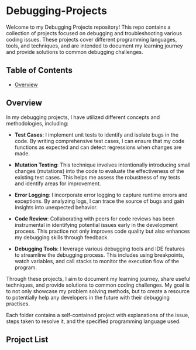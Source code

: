 # Debugging-Projects

Welcome to my Debugging Projects repository! This repo contains a collection of projects focused on debugging and troubleshooting various coding issues. These projects cover different programming languages, tools, and techniques, and are intended to document my learning journey and provide solutions to common debugging challenges.

## Table of Contents

- [Overview](#overview)

## Overview

In my debugging projects, I have utilized different concepts and methodologies, including:

- **Test Cases**: I implement unit tests to identify and isolate bugs in the code. By writing comprehensive test cases, I can ensure that my code functions as expected and can detect regressions when changes are made.

- **Mutation Testing**: This technique involves intentionally introducing small changes (mutations) into the code to evaluate the effectiveness of the existing test cases. This helps me assess the robustness of my tests and identify areas for improvement.

- **Error Logging**: I incorporate error logging to capture runtime errors and exceptions. By analyzing logs, I can trace the source of bugs and gain insights into unexpected behavior.

- **Code Review**: Collaborating with peers for code reviews has been instrumental in identifying potential issues early in the development process. This practice not only improves code quality but also enhances my debugging skills through feedback.

- **Debugging Tools**: I leverage various debugging tools and IDE features to streamline the debugging process. This includes using breakpoints, watch variables, and call stacks to monitor the execution flow of the program.

Through these projects, I aim to document my learning journey, share useful techniques, and provide solutions to common coding challenges. My goal is to not only showcase my problem solving methods, but to create a resource to potentially help any developers in the future with their debugging practises.

Each folder contains a self-contained project with explanations of the issue, steps taken to resolve it, and the specified programming language used. 

## Project List
